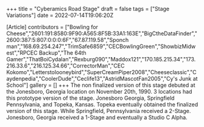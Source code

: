 +++
title = "Cyberamics Road Stage"
draft = false
tags = ["Stage Variations"]
date = 2022-07-14T19:06:20Z

[Article]
contributors = ["Bowling for Cheese","2601:191:8580:9F90:A565:8F5B:33A1:163E","BigCtheDataFinder","2600:387:5:807:0:0:0:6F","67.87.119.58","Sponch man","168.69.254.247","TrimSafe6859","CECBowlingGreen","ShowbizMidwest","RPCEC Backup","The 64th Gamer","ThatBoiCydalan","Rexburg090","Maddox121","170.185.215.34","173.216.33.6","216.125.34.66","CorrectorMan","CEC Kokomo","Letterstolooneybird","SuperCreamPiper2008","Cheeseclassic","Caydenpedia","CoolerDude","Ceclife13","AstridMascotFan2005","Cy's Junk at School"]
gallery = []
+++
The non finalized version of this stage debuted at the Jonesboro, Georgia location on November 20th, 1990. 3 locations had this prototype version of the stage. Jonesboro Georgia, Springfield Pennsylvania, and Topeka, Kansas. Topeka eventually obtained the finalized version of this stage. While Springfield, Pennsylvania received a 2-Stage. Jonesboro, Georgia received a 1-Stage and eventually a Studio C Alpha.